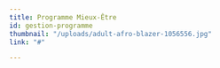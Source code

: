 ```yaml
---
title: Programme Mieux-Être
id: gestion-programme
thumbnail: "/uploads/adult-afro-blazer-1056556.jpg"
link: "#"

---
```

